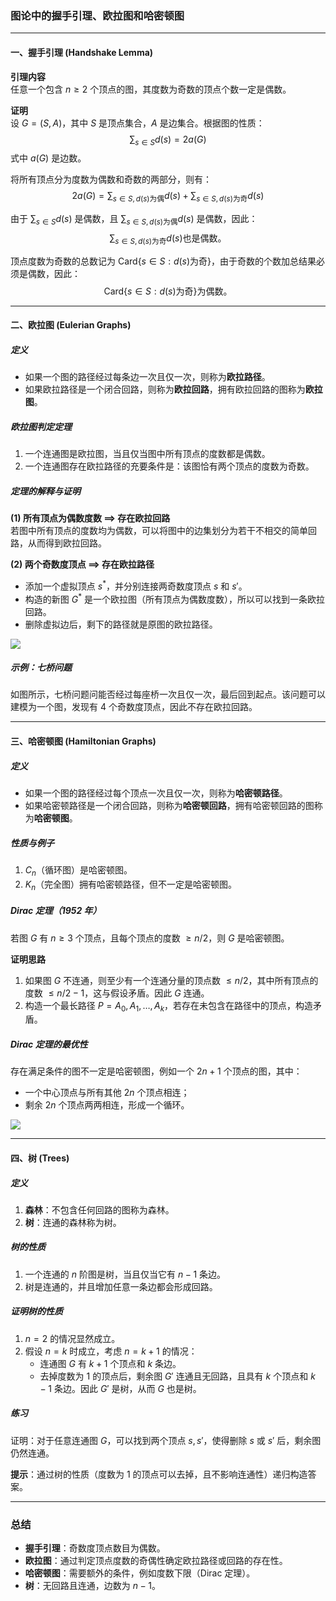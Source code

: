 ### 图论中的握手引理、欧拉图和哈密顿图

---

#### **一、握手引理 (Handshake Lemma)**

**引理内容**  
任意一个包含 $n \geq 2$ 个顶点的图，其度数为奇数的顶点个数一定是偶数。

**证明**  
设 $G = (S, A)$，其中 $S$ 是顶点集合，$A$ 是边集合。根据图的性质：
$$
\sum_{s \in S} d(s) = 2a(G)
$$
式中 $a(G)$ 是边数。

将所有顶点分为度数为偶数和奇数的两部分，则有：
$$
2a(G) = \sum_{s \in S, d(s) \text{为偶}} d(s) + \sum_{s \in S, d(s) \text{为奇}} d(s)
$$

由于 $\sum_{s \in S} d(s)$ 是偶数，且 $\sum_{s \in S, d(s) \text{为偶}} d(s)$ 是偶数，因此：
$$
\sum_{s \in S, d(s) \text{为奇}} d(s) \text{也是偶数。}
$$

顶点度数为奇数的总数记为 $\text{Card}\{s \in S : d(s) \text{为奇}\}$，由于奇数的个数加总结果必须是偶数，因此：
$$
\text{Card}\{s \in S : d(s) \text{为奇}\} \text{为偶数。}
$$

---

#### **二、欧拉图 (Eulerian Graphs)**

##### **定义**
- 如果一个图的路径经过每条边一次且仅一次，则称为**欧拉路径**。
- 如果欧拉路径是一个闭合回路，则称为**欧拉回路**，拥有欧拉回路的图称为**欧拉图**。

##### **欧拉图判定定理**
1. 一个连通图是欧拉图，当且仅当图中所有顶点的度数都是偶数。
2. 一个连通图存在欧拉路径的充要条件是：该图恰有两个顶点的度数为奇数。

##### **定理的解释与证明**

**(1) 所有顶点为偶数度数 $\implies$ 存在欧拉回路**  
若图中所有顶点的度数均为偶数，可以将图中的边集划分为若干不相交的简单回路，从而得到欧拉回路。

**(2) 两个奇数度顶点 $\implies$ 存在欧拉路径**  
- 添加一个虚拟顶点 $s^*$，并分别连接两奇数度顶点 $s$ 和 $s'$。
- 构造的新图 $G^*$ 是一个欧拉图（所有顶点为偶数度数），所以可以找到一条欧拉回路。
- 删除虚拟边后，剩下的路径就是原图的欧拉路径。

![](assets/Pasted%20image%20241125085230.png)

##### **示例：七桥问题**
如图所示，七桥问题问能否经过每座桥一次且仅一次，最后回到起点。该问题可以建模为一个图，发现有 4 个奇数度顶点，因此不存在欧拉回路。

---

#### **三、哈密顿图 (Hamiltonian Graphs)**

##### **定义**
- 如果一个图的路径经过每个顶点一次且仅一次，则称为**哈密顿路径**。
- 如果哈密顿路径是一个闭合回路，则称为**哈密顿回路**，拥有哈密顿回路的图称为**哈密顿图**。

##### **性质与例子**
1. $C_n$（循环图）是哈密顿图。
2. $K_n$（完全图）拥有哈密顿路径，但不一定是哈密顿图。

##### **Dirac 定理**（1952 年）  
若图 $G$ 有 $n \geq 3$ 个顶点，且每个顶点的度数 $\geq n/2$，则 $G$ 是哈密顿图。

**证明思路**  
1. 如果图 $G$ 不连通，则至少有一个连通分量的顶点数 $\leq n/2$，其中所有顶点的度数 $\leq n/2 - 1$，这与假设矛盾。因此 $G$ 连通。
2. 构造一个最长路径 $P = A_0, A_1, \dots, A_k$，若存在未包含在路径中的顶点，构造矛盾。

##### **Dirac 定理的最优性**  
存在满足条件的图不一定是哈密顿图，例如一个 $2n + 1$ 个顶点的图，其中：
- 一个中心顶点与所有其他 $2n$ 个顶点相连；
- 剩余 $2n$ 个顶点两两相连，形成一个循环。

![](assets/Pasted%20image%20241125093131.png)

---

#### **四、树 (Trees)**

##### **定义**
1. **森林**：不包含任何回路的图称为森林。
2. **树**：连通的森林称为树。

##### **树的性质**
1. 一个连通的 $n$ 阶图是树，当且仅当它有 $n - 1$ 条边。
2. 树是连通的，并且增加任意一条边都会形成回路。

##### **证明树的性质**
1. $n = 2$ 的情况显然成立。
2. 假设 $n = k$ 时成立，考虑 $n = k + 1$ 的情况：
   - 连通图 $G$ 有 $k + 1$ 个顶点和 $k$ 条边。
   - 去掉度数为 1 的顶点后，剩余图 $G'$ 连通且无回路，且具有 $k$ 个顶点和 $k - 1$ 条边。因此 $G'$ 是树，从而 $G$ 也是树。

##### **练习**
证明：对于任意连通图 $G$，可以找到两个顶点 $s, s'$，使得删除 $s$ 或 $s'$ 后，剩余图仍然连通。  

**提示**：通过树的性质（度数为 1 的顶点可以去掉，且不影响连通性）递归构造答案。

---

### **总结**
- **握手引理**：奇数度顶点数目为偶数。
- **欧拉图**：通过判定顶点度数的奇偶性确定欧拉路径或回路的存在性。
- **哈密顿图**：需要额外的条件，例如度数下限（Dirac 定理）。
- **树**：无回路且连通，边数为 $n - 1$。